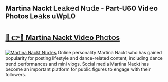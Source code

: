 ## Martina Nackt Le𝚊k𝚎d N𝚞𝚍e - Part-U60 Vid𝚎o Photos Le𝚊ks uWpL0

# <h2><a href="http://fbanij.evod.top/?m=Martina+Nackt">🔗 👉🔴 Martina Nackt Vid𝚎o Ph𝚘t𝚘s</a></h2>

[![Martina Nackt N𝚞d𝚎s](https://i.imgur.com/8V9OHl7.gif)](http://fbanij.evod.top/?m=Martina+Nackt)
Online personality Martina Nackt who has gained popularity for posting lifestyle and dance-related content, including dance trend performances and mini vlogs. Social media Martina Nackt has become an important platform for public figures to engage with their followers. 
